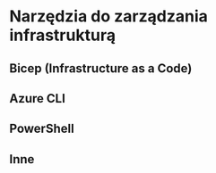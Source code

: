 # Narzędzia do zarządzania infrastrukturą

## Bicep (Infrastructure as a Code)
## Azure CLI
## PowerShell
## Inne